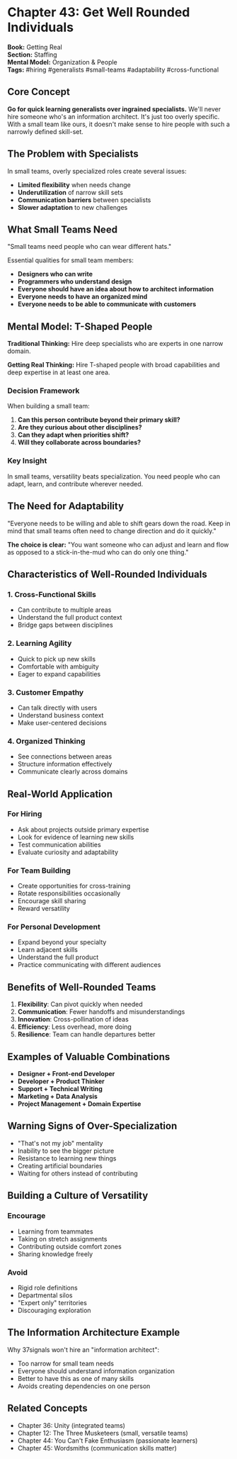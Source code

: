 # Chapter 43: Get Well Rounded Individuals

**Book:** Getting Real  
**Section:** Staffing  
**Mental Model:** Organization & People  
**Tags:** #hiring #generalists #small-teams #adaptability #cross-functional

## Core Concept

**Go for quick learning generalists over ingrained specialists.** We'll never hire someone who's an information architect. It's just too overly specific. With a small team like ours, it doesn't make sense to hire people with such a narrowly defined skill-set.

## The Problem with Specialists

In small teams, overly specialized roles create several issues:
- **Limited flexibility** when needs change
- **Underutilization** of narrow skill sets
- **Communication barriers** between specialists
- **Slower adaptation** to new challenges

## What Small Teams Need

"Small teams need people who can wear different hats."

Essential qualities for small team members:
- **Designers who can write**
- **Programmers who understand design**
- **Everyone should have an idea about how to architect information**
- **Everyone needs to have an organized mind**
- **Everyone needs to be able to communicate with customers**

## Mental Model: T-Shaped People

**Traditional Thinking:** Hire deep specialists who are experts in one narrow domain.

**Getting Real Thinking:** Hire T-shaped people with broad capabilities and deep expertise in at least one area.

### Decision Framework

When building a small team:
1. **Can this person contribute beyond their primary skill?**
2. **Are they curious about other disciplines?**
3. **Can they adapt when priorities shift?**
4. **Will they collaborate across boundaries?**

### Key Insight

In small teams, versatility beats specialization. You need people who can adapt, learn, and contribute wherever needed.

## The Need for Adaptability

"Everyone needs to be willing and able to shift gears down the road. Keep in mind that small teams often need to change direction and do it quickly."

**The choice is clear:** "You want someone who can adjust and learn and flow as opposed to a stick-in-the-mud who can do only one thing."

## Characteristics of Well-Rounded Individuals

### 1. Cross-Functional Skills
- Can contribute to multiple areas
- Understand the full product context
- Bridge gaps between disciplines

### 2. Learning Agility
- Quick to pick up new skills
- Comfortable with ambiguity
- Eager to expand capabilities

### 3. Customer Empathy
- Can talk directly with users
- Understand business context
- Make user-centered decisions

### 4. Organized Thinking
- See connections between areas
- Structure information effectively
- Communicate clearly across domains

## Real-World Application

### For Hiring
- Ask about projects outside primary expertise
- Look for evidence of learning new skills
- Test communication abilities
- Evaluate curiosity and adaptability

### For Team Building
- Create opportunities for cross-training
- Rotate responsibilities occasionally
- Encourage skill sharing
- Reward versatility

### For Personal Development
- Expand beyond your specialty
- Learn adjacent skills
- Understand the full product
- Practice communicating with different audiences

## Benefits of Well-Rounded Teams

1. **Flexibility**: Can pivot quickly when needed
2. **Communication**: Fewer handoffs and misunderstandings
3. **Innovation**: Cross-pollination of ideas
4. **Efficiency**: Less overhead, more doing
5. **Resilience**: Team can handle departures better

## Examples of Valuable Combinations

- **Designer + Front-end Developer**
- **Developer + Product Thinker**
- **Support + Technical Writing**
- **Marketing + Data Analysis**
- **Project Management + Domain Expertise**

## Warning Signs of Over-Specialization

- "That's not my job" mentality
- Inability to see the bigger picture
- Resistance to learning new things
- Creating artificial boundaries
- Waiting for others instead of contributing

## Building a Culture of Versatility

### Encourage
- Learning from teammates
- Taking on stretch assignments
- Contributing outside comfort zones
- Sharing knowledge freely

### Avoid
- Rigid role definitions
- Departmental silos
- "Expert only" territories
- Discouraging exploration

## The Information Architecture Example

Why 37signals won't hire an "information architect":
- Too narrow for small team needs
- Everyone should understand information organization
- Better to have this as one of many skills
- Avoids creating dependencies on one person

## Related Concepts

- Chapter 36: Unity (integrated teams)
- Chapter 12: The Three Musketeers (small, versatile teams)
- Chapter 44: You Can't Fake Enthusiasm (passionate learners)
- Chapter 45: Wordsmiths (communication skills matter)